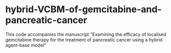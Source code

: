 # hybrid-VCBM-of-gemcitabine-and-pancreatic-cancer
This code accompanies the manuscript "Examining the efficacy of localised gemcitabine therapy for the treatment of pancreatic cancer using a hybrid agent-base model"
